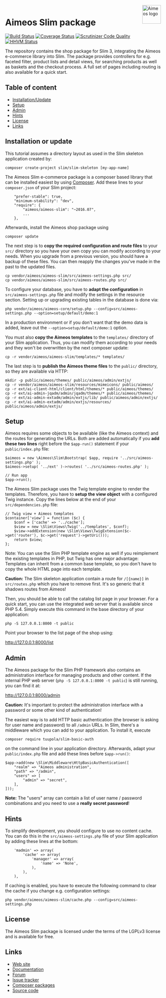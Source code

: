 <a href="https://aimeos.org/">
    <img src="https://aimeos.org/fileadmin/template/icons/logo.png" alt="Aimeos logo" title="Aimeos" align="right" height="60" />
</a>

# Aimeos Slim package
[![Build Status](https://travis-ci.org/aimeos/aimeos-slim.svg)](https://travis-ci.org/aimeos/aimeos-slim)
[![Coverage Status](https://coveralls.io/repos/aimeos/aimeos-slim/badge.svg?branch=master&service=github)](https://coveralls.io/github/aimeos/aimeos-slim?branch=master)
[![Scrutinizer Code Quality](https://scrutinizer-ci.com/g/aimeos/aimeos-slim/badges/quality-score.png?b=master)](https://scrutinizer-ci.com/g/aimeos/aimeos-slim/?branch=master)
[![HHVM Status](http://hhvm.h4cc.de/badge/aimeos/aimeos-slim.svg)](http://hhvm.h4cc.de/package/aimeos/aimeos-slim)

The repository contains the shop package for Slim 3,
integrating the Aimeos e-commerce library into Slim. The package provides
controllers for e.g. faceted filter, product lists and detail views, for
searching products as well as baskets and the checkout process. A full set of
pages including routing is also available for a quick start.

## Table of content

- [Installation/Update](#installation-or-update)
- [Setup](#setup)
- [Admin](#admin)
- [Hints](#hints)
- [License](#license)
- [Links](#links)

## Installation or update

This tutorial assumes a directory layout as used in the Slim skeleton application
created by:

```composer create-project slim/slim-skeleton [my-app-name]```

The Aimeos Slim e-commerce package is a composer based library that can be
installed easiest by using [Composer](https://getcomposer.org). Add these lines
to your `composer.json` of your Slim project:

```
    "prefer-stable": true,
    "minimum-stability": "dev",
    "require": {
        "aimeos/aimeos-slim": "~2016.07",
        ...
    },
```

Afterwards, install the Aimeos shop package using

`composer update`

The next step is to **copy the required configuration and route files** to your `src/`
directory so you have your own copy you can modify according to your needs. When
you upgrade from a previous version, you should have a backup of these files. You
can then reapply the changes you've made in the past to the updated files.

```
cp vendor/aimeos/aimeos-slim/src/aimeos-settings.php src/
cp vendor/aimeos/aimeos-slim/src/aimeos-routes.php src/
```

To configure your database, you have to **adapt the configuration** in `src/aimeos-settings.php` file and
modify the settings in the resource section. Setting up or upgrading existing tables
in the database is done via:

```
php vendor/aimeos/aimeos-core/setup.php --config=src/aimeos-settings.php --option=setup/default/demo:1
```

In a production environment or if you don't want that the demo data is
added, leave out the `--option=setup/default/demo:1` option.

You must also **copy the Aimeos templates** to the `templates/` directory of your Slim
application. Thus, you can modify them according to your needs and they won't be
overwritten by the next composer update:

```
cp -r vendor/aimeos/aimeos-slim/templates/* templates/
```

The last step is to **publish the Aimeos theme files** to the `public/` directory, so they
are available via HTTP:

```
mkdir -p public/aimeos/themes/ public/aimeos/admin/extjs/
cp -r vendor/aimeos/aimeos-slim/resources/mimeicons/ public/aimeos/
cp -r ext/ai-client-html/client/html/themes/* public/aimeos/themes/
cp -r ext/ai-admin-jqadm/admin/jqadm/themes/* public/aimeos/themes/
cp -r ext/ai-admin-extadm/admin/extjs/lib/ public/aimeos/admin/extjs/
cp -r ext/ai-admin-extadm/admin/extjs/resources/ public/aimeos/admin/extjs/
```

## Setup

Aimeos requires some objects to be available (like the Aimeos context) and the
routes for generating the URLs. Both are added automatically if you **add these
two lines** right before the `$app-run()` statement if your `public/index.php`
file:

```
$aimeos = new \Aimeos\Slim\Bootstrap( $app, require '../src/aimeos-settings.php' );
$aimeos->setup( '../ext' )->routes( '../src/aimeos-routes.php' );

// Run app
$app->run();
```

The Aimeos Slim package uses the Twig template engine to render the templates.
Therefore, you have to **setup the view object** with a configured Twig instance.
Copy the lines below at the end of your `src/dependencies.php` file:

```
// Twig view + Aimeos templates
$container['view'] = function ($c) {
	$conf = ['cache' => '../cache'];
	$view = new \Slim\Views\Twig('../templates', $conf);
	$view->addExtension(new \Slim\Views\TwigExtension($c->get('router'), $c->get('request')->getUri()));
	return $view;
};
```
Note: You can use the Slim PHP template engine as well if you reimplement the existing
templates in PHP, but Twig has one major advantage: Templates can inherit from
a common base template, so you don't have to copy the whole HTML page into each
template.

**Caution:** The Slim skeleton application contain a route for `/[{name}]` in `src/routes.php`
which you have to remove first. It's so generic that it shadows routes from Aimeos!

Then, you should be able to call the catalog list page in your browser. For a
quick start, you can use the integrated web server that is available since PHP 5.4.
Simply execute this command in the base directory of your application:

`php -S 127.0.0.1:8000 -t public`

Point your browser to the list page of the shop using:

http://127.0.0.1:8000/list

## Admin

The Aimeos package for the Slim PHP framework also contains an administration
interface for managing products and other content. If the internal PHP web server
(`php -S 127.0.0.1:8000 -t public`) is still running, you can find it at:

http://127.0.0.1:8000/admin

**Caution:** It's important to protect the administration interface with a
password or some other kind of authentication!

The easiest way is to add HTTP basic authentication (the browser is asking for
user name and password) to all `/admin` URLs. In Slim, there's a middleware
which you can add to your application. To install it, execute

`composer require tuupola/slim-basic-auth`

on the command line in your application directory. Afterwards, adapt your
`public/index.php` file and add these lines before `$app->run()`:

```
$app->add(new \Slim\Middleware\HttpBasicAuthentication([
	"realm" => "Aimeos administration",
	"path" => "/admin",
	"users" => [
		"admin" => "secret",
	],
]));
```

**Note:** The "users" array can contain a list of user name / password
combinations and you need to use a **really secret password**!

## Hints

To simplify development, you should configure to use no content cache. You can
do this in the `src/aimeos-settings.php` file of your Slim application by adding
these lines at the bottom:

```
    'madmin' => array(
        'cache' => array(
            'manager' => array(
                'name' => 'None',
            ),
        ),
    ),
```

If caching is enabled, you have to execute the following command to clear the
cache if you change e.g. configuration settings:

```
php vendor/aimeos/aimeos-slim/cache.php --config=src/aimeos-settings.php
```

## License

The Aimeos Slim package is licensed under the terms of the LGPLv3 license and
is available for free.

## Links

* [Web site](https://aimeos.org/)
* [Documentation](https://aimeos.org/docs/)
* [Forum](https://aimeos.org/help/)
* [Issue tracker](https://github.com/aimeos/aimeos-slim/issues)
* [Composer packages](https://packagist.org/packages/aimeos/aimeos-slim)
* [Source code](https://github.com/aimeos/aimeos-slim)
